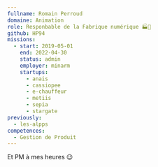```yaml
---
fullname: Romain Perroud
domaine: Animation
role: Responbable de la Fabrique numérique 🏭🔢
github: HP94
missions:
  - start: 2019-05-01
    end: 2022-04-30
    status: admin
    employer: minarm
    startups:
      - anais
      - cassiopee
      - e-chauffeur
      - metiis
      - sepia
      - stargate
previously:
  - les-alpps
competences:
  - Gestion de Produit
---
```

Et PM à mes heures 😉